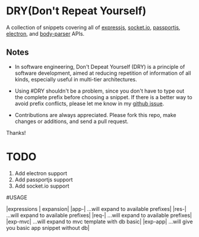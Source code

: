 # DRY(Don't Repeat Yourself)

A collection of snippets covering all of [expressjs](http://expressjs.com/), [socket.io](http://socket.io/), [passportjs](http://passportjs.com/), [electron](http://electron.atom.io/),  and [body-parser](https://github.com/expressjs/body-parser) APIs.

## Notes

* In software engineering, Don't Depeat Yourself (DRY) is a principle of software development, aimed at reducing repetition of information of all kinds, especially useful in multi-tier architectures.

* Using #DRY shouldn't be a problem, since you don't have to type out the complete prefix before choosing a snippet. If there is a better way to avoid prefix conflicts, please let me know in my [github issue](https://github.com/dayogreats/dry/issues/new).


* Contributions are always appreciated. Please fork this repo, make changes or additions, and send a pull request.

Thanks!

# TODO
1. Add electron support
2. Add passportjs support
3. Add socket.io support


#USAGE

|expressions | expansion|
|app-| ...will expand to available prefixes|
|res-| ...will expand to available prefixes|
|req-| ...will expand to available prefixes|
|exp-mvc| ...will expand to mvc template with db basic|
|exp-app| ...will give you basic app snippet without db|


![]()
